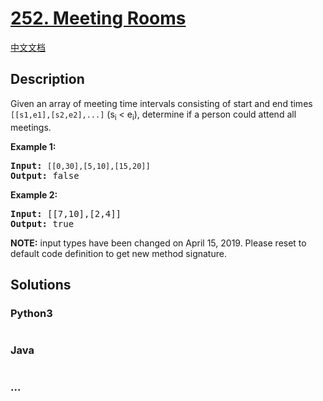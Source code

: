 # [252. Meeting Rooms](https://leetcode.com/problems/meeting-rooms)

[中文文档](/solution/0200-0299/0252.Meeting%20Rooms/README.md)

## Description

<p>Given an array of meeting time intervals consisting of start and end times <code>[[s1,e1],[s2,e2],...]</code> (s<sub>i</sub> < e<sub>i</sub>), determine if a person could attend all meetings.</p>

<p><b>Example 1:</b></p>

<pre>
<b>Input:</b> <code>[[0,30],[5,10],[15,20]]</code>
<b>Output:</b> false
</pre>

<p><b>Example 2:</b></p>

<pre>
<b>Input:</b> [[7,10],[2,4]]
<b>Output:</b> true
</pre>

<p><strong>NOTE:</strong> input types have been changed on April 15, 2019. Please reset to default code definition to get new method signature.</p>

## Solutions

<!-- tabs:start -->

### **Python3**

```python

```

### **Java**

```java

```

### **...**

```

```

<!-- tabs:end -->
